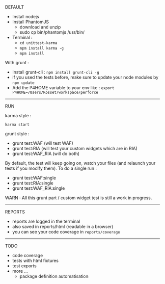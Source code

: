 DEFAULT

* Install nodejs
* Install PhantomJS
	* download and unzip
	* sudo cp bin/phantomjs /usr/bin/
* Terminal :
	* `cd unittest-karma`
	* `npm install karma -g`
	* `npm install`

With grunt :

* Install grunt-cli : `npm install grunt-cli -g`
* if you used the tests before, make sure to update your node modules by `npm update`
* Add the P4HOME variable to your env like : `export P4HOME=/Users/Rosset/workspace/perforce`

---

RUN

karma style :

`karma start`

grunt style :

* grunt test:WAF (will test WAF)
* grunt test:RIA (will test your custom widgets which are in RIA)
* grunt test:WAF_RIA (will do both)

By default, the test will keep going on, watch your files (and relaunch your tests if you modify them). To do a single run :

* grunt test:WAF:single
* grunt test:RIA:single
* grunt test:WAF_RIA:single

WARN : All this grunt part / custom widget test is still a work in progress.

---

REPORTS

* reports are logged in the terminal
* also saved in reports/html (readable in a browser)
* you can see your code coverage in `reports/coverage`

---

TODO

* code coverage
* tests with html fixtures
* test exports
* more ...
	* package definition automatisation
